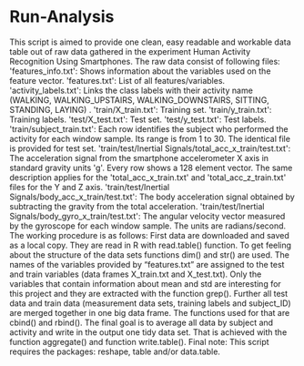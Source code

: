 Run-Analysis
============
This script is aimed to provide one clean, easy readable and workable data table out of raw data gathered in the experiment Human Activity Recognition Using Smartphones. The raw data consist of following files:
'features_info.txt': Shows information about the variables used on the feature vector. 
'features.txt': List of all features/variables. 
'activity_labels.txt': Links the class labels with their activity name (WALKING, WALKING_UPSTAIRS, WALKING_DOWNSTAIRS, SITTING, STANDING, LAYING) . 
'train/X_train.txt': Training set. 
'train/y_train.txt': Training labels. 
'test/X_test.txt': Test set. 
'test/y_test.txt': Test labels. 
'train/subject_train.txt': Each row identifies the subject who performed the activity for each window sample. Its range is from 1 to 30. The identical file is provided for test set.
'train/test/Inertial Signals/total_acc_x_train/test.txt': The acceleration signal from the smartphone accelerometer X axis in standard gravity units 'g'. Every row shows a 128 element vector. The same description applies for the 'total_acc_x_train.txt' and 'total_acc_z_train.txt' files for the Y and Z axis. 
'train/test/Inertial Signals/body_acc_x_train/test.txt': The body acceleration signal obtained by subtracting the gravity from the total acceleration. 
'train/test/Inertial Signals/body_gyro_x_train/test.txt': The angular velocity vector measured by the gyroscope for each window sample. The units are radians/second. 
The working procedure is as follows:
First data are downloaded and saved as a local copy. They are read in R with read.table() function. To get feeling about the structure of the data sets functions dim() and str() are used. The names of the variables provided by “features.txt” are assigned to the test and train variables (data frames X_train.txt and X_test.txt). Only the variables that contain information about mean and std are interesting for this project and they are extracted with the function grep(). 
Further all test data and train data (measurement data sets, training labels and subject_ID) are merged together in one big data frame. The functions used for that are cbind() and rbind().
The final goal is to average all data by subject and activity and write in the output one tidy data set. That is achieved with the function aggregate() and function write.table().
Final note: This script requires the packages: reshape, table and/or data.table.   

